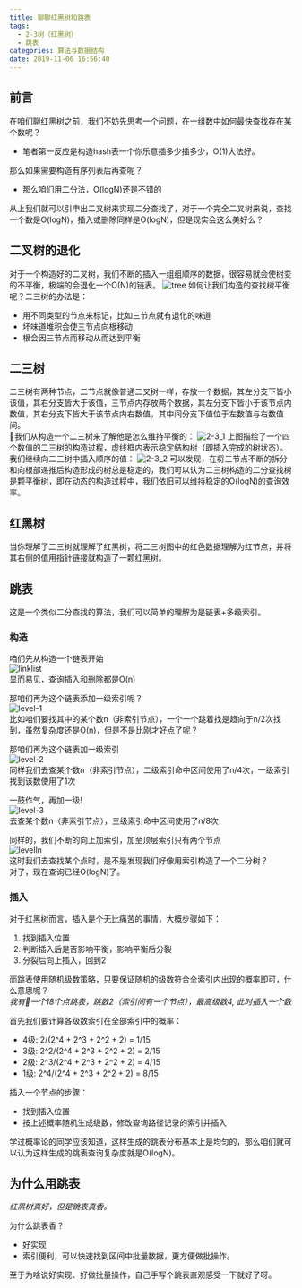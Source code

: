 ```yaml
---
title: 聊聊红黑树和跳表
tags:
  - 2-3树（红黑树）
  - 跳表
categories: 算法与数据结构
date: 2019-11-06 16:56:40
---
```



## 前言
在咱们聊红黑树之前，我们不妨先思考一个问题，在一组数中如何最快查找存在某个数呢？  
  * 笔者第一反应是构造hash表一个你乐意插多少插多少，O(1)大法好。   

那么如果需要构造有序列表后再查呢？
  * 那么咱们用二分法，O(logN)还是不错的

从上我们就可以引申出二叉树来实现二分查找了，对于一个完全二叉树来说，查找一个数是O(logN)，插入或删除同样是O(logN)，但是现实会这么美好么？

## 二叉树的退化
对于一个构造好的二叉树，我们不断的插入一组组顺序的数据，很容易就会使树变的不平衡，极端的会退化一个O(N)的链表。
![tree](tree.png)
如何让我们构造的查找树平衡呢？二三树的办法是：
  * 用不同类型的节点来标记，比如三节点就有退化的味道
  * 坏味道堆积会使三节点向根移动
  * 根会因三节点而移动从而达到平衡

## 二三树
二三树有两种节点，二节点就像普通二叉树一样，存放一个数据，其左分支下皆小该值，其右分支皆大于该值，三节点内存放两个数据，其左分支下皆小于该节点内数值，其右分支下皆大于该节点内右数值，其中间分支下值位于左数值与右数值间。  

我们从构造一个二三树来了解他是怎么维持平衡的：
![2-3_1](2-3_1.png)
上图描绘了一个四个数值的二三树的构造过程，虚线框内表示稳定结构树（即插入完成的树状态）。  
我们继续向二三树中插入顺序的值：
![2-3_2](2-3_2.png)
可以发现，在将三节点不断的拆分和向根部递推后构造形成的树总是稳定的，我们可以认为二三树构造的二分查找树是颗平衡树，即在动态的构造过程中，我们依旧可以维持稳定的O(logN)的查询效率。

## 红黑树
当你理解了二三树就理解了红黑树，将二三树图中的红色数据理解为红节点，并将其右侧的值用指针链接就构造了一颗红黑树。

## 跳表
这是一个类似二分查找的算法，我们可以简单的理解为是链表+多级索引。  

### 构造
咱们先从构造一个链表开始  
![linklist](linklist.png)  
显而易见，查询插入和删除都是O(n)  

那咱们再为这个链表添加一级索引呢？  
![level-1](level-1.png)  
比如咱们要找其中的某个数n（非索引节点），一个一个跳着找是趋向于n/2次找到，虽然复杂度还是O(n)，但是不是比刚才好点了呢？

那咱们再为这个链表加一级索引  
![level-2](level-2.png)  
同样我们去查某个数n（非索引节点），二级索引命中区间使用了n/4次，一级索引找到该数使用了1次

一鼓作气，再加一级!  
![level-3](level-3.png)  
去查某个数n（非索引节点），三级索引命中区间使用了n/8次

同样的，我们不断的向上加索引，加至顶层索引只有两个节点  
![levelln](leveln.png)  
这时我们去查找某个点时，是不是发现我们好像用索引构造了一个二分树？  
对了，现在查询已经O(logN)了。

### 插入
对于红黑树而言，插入是个无比痛苦的事情，大概步骤如下：
  1. 找到插入位置
  2. 判断插入后是否影响平衡，影响平衡后分裂
  3. 分裂后向上插入，回到2  

而跳表使用随机级数策略，只要保证随机的级数符合全索引内出现的概率即可，什么意思呢？  
*我有一个18个点跳表，跳数2（索引间有一个节点），最高级数4, 此时插入一个数*  

首先我们要计算各级数索引在全部索引中的概率： 
  * 4级: 2/(2^4 + 2^3 + 2^2 + 2) = 1/15
  * 3级: 2^2/(2^4 + 2^3 + 2^2 + 2) = 2/15
  * 2级: 2^3/(2^4 + 2^3 + 2^2 + 2) = 4/15
  * 1级: 2^4/(2^4 + 2^3 + 2^2 + 2) = 8/15

插入一个节点的步骤：
  * 找到插入位置
  * 按上述概率随机生成级数，修改查询路径记录的索引并插入

学过概率论的同学应该知道，这样生成的跳表分布基本上是均匀的，那么咱们就可以认为这样生成的跳表查询复杂度就是O(logN)。

## 为什么用跳表
*红黑树真好，但是跳表真香。*  

为什么跳表香？
  * 好实现
  * 索引便利，可以快速找到区间中批量数据，更方便做批操作。  

至于为啥说好实现、好做批量操作，自己手写个跳表直观感受一下就好了呀。